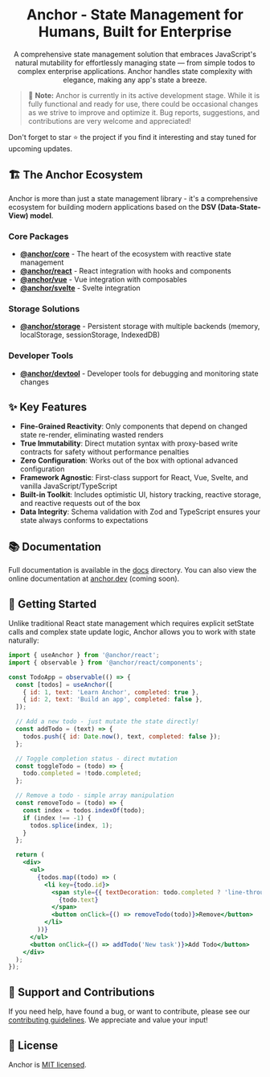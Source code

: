 <h1 align="center">Anchor - State Management for Humans, Built for Enterprise</h1>

<p align="center">A comprehensive state management solution that embraces JavaScript's natural mutability for effortlessly managing state — from simple todos to complex enterprise applications. Anchor handles state complexity with elegance, making any app's state a breeze.</p>

> 🚧 **Note:** Anchor is currently in its active development stage. While it is fully functional and ready for use, there
> could be occasional changes as we strive to improve and optimize it. Bug reports, suggestions, and contributions are
> very welcome and appreciated!

Don't forget to star ⭐ the project if you find it interesting and stay tuned for upcoming updates.

## 🏗️ The Anchor Ecosystem

Anchor is more than just a state management library - it's a comprehensive ecosystem for building modern applications based on the **DSV (Data-State-View) model**.

### Core Packages

- **[@anchor/core](./packages/core)** - The heart of the ecosystem with reactive state management
- **[@anchor/react](./packages/react)** - React integration with hooks and components
- **[@anchor/vue](./packages/vue)** - Vue integration with composables
- **[@anchor/svelte](./packages/svelte)** - Svelte integration

### Storage Solutions

- **[@anchor/storage](./packages/storage)** - Persistent storage with multiple backends (memory, localStorage, sessionStorage, IndexedDB)

### Developer Tools

- **[@anchor/devtool](./packages/devtool)** - Developer tools for debugging and monitoring state changes

## ✨ Key Features

- **Fine-Grained Reactivity**: Only components that depend on changed state re-render, eliminating wasted renders
- **True Immutability**: Direct mutation syntax with proxy-based write contracts for safety without performance penalties
- **Zero Configuration**: Works out of the box with optional advanced configuration
- **Framework Agnostic**: First-class support for React, Vue, Svelte, and vanilla JavaScript/TypeScript
- **Built-in Toolkit**: Includes optimistic UI, history tracking, reactive storage, and reactive requests out of the box
- **Data Integrity**: Schema validation with Zod and TypeScript ensures your state always conforms to expectations

## 📚 Documentation

Full documentation is available in the [docs](./docs) directory. You can also view the online documentation at [anchor.dev](https://anchor.dev) (coming soon).

## 🚀 Getting Started

Unlike traditional React state management which requires explicit setState calls and complex state update logic, Anchor allows you to work with state naturally:

```jsx
import { useAnchor } from '@anchor/react';
import { observable } from '@anchor/react/components';

const TodoApp = observable(() => {
  const [todos] = useAnchor([
    { id: 1, text: 'Learn Anchor', completed: true },
    { id: 2, text: 'Build an app', completed: false },
  ]);

  // Add a new todo - just mutate the state directly!
  const addTodo = (text) => {
    todos.push({ id: Date.now(), text, completed: false });
  };

  // Toggle completion status - direct mutation
  const toggleTodo = (todo) => {
    todo.completed = !todo.completed;
  };

  // Remove a todo - simple array manipulation
  const removeTodo = (todo) => {
    const index = todos.indexOf(todo);
    if (index !== -1) {
      todos.splice(index, 1);
    }
  };

  return (
    <div>
      <ul>
        {todos.map((todo) => (
          <li key={todo.id}>
            <span style={{ textDecoration: todo.completed ? 'line-through' : 'none' }} onClick={() => toggleTodo(todo)}>
              {todo.text}
            </span>
            <button onClick={() => removeTodo(todo)}>Remove</button>
          </li>
        ))}
      </ul>
      <button onClick={() => addTodo('New task')}>Add Todo</button>
    </div>
  );
});
```

## 🤝 Support and Contributions

If you need help, have found a bug, or want to contribute, please see
our [contributing guidelines](./CONTRIBUTING.md). We appreciate and value
your input!

## 📄 License

Anchor is [MIT licensed](./LICENSE.md).

